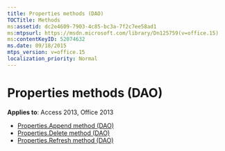 ```yaml
---
title: Properties methods (DAO)
TOCTitle: Methods
ms:assetid: dc2e4609-7903-4c85-bc3a-7f2c7ee58ad1
ms:mtpsurl: https://msdn.microsoft.com/library/Dn125759(v=office.15)
ms:contentKeyID: 52074632
ms.date: 09/18/2015
mtps_version: v=office.15
localization_priority: Normal
---
```


# Properties methods (DAO)

**Applies to**: Access 2013, Office 2013

- [Properties.Append method (DAO)](properties-append-method-dao.md)
- [Properties.Delete method (DAO)](properties-delete-method-dao.md)
- [Properties.Refresh method (DAO)](properties-refresh-method-dao.md)

